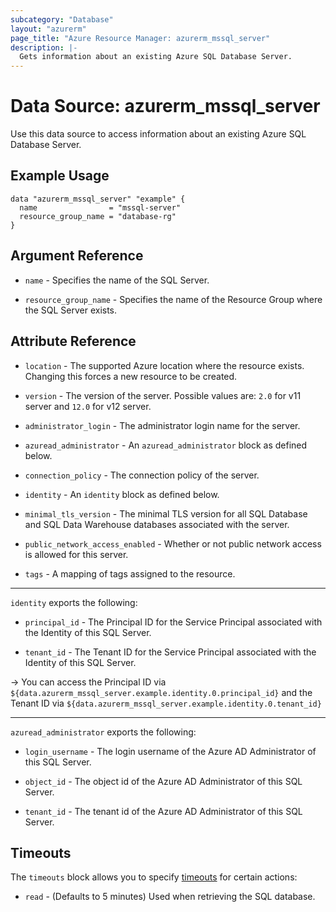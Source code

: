 ```yaml
---
subcategory: "Database"
layout: "azurerm"
page_title: "Azure Resource Manager: azurerm_mssql_server"
description: |-
  Gets information about an existing Azure SQL Database Server.
---
```


# Data Source: azurerm_mssql_server

Use this data source to access information about an existing Azure SQL Database Server.

## Example Usage

```hcl
data "azurerm_mssql_server" "example" {
  name                = "mssql-server"
  resource_group_name = "database-rg"
}
```

## Argument Reference

* `name` - Specifies the name of the SQL Server.

* `resource_group_name` - Specifies the name of the Resource Group where the SQL Server exists.

## Attribute Reference

* `location` - The supported Azure location where the resource exists. Changing this forces a new resource to be created.

* `version` - The version of the server. Possible values are: `2.0` for v11 server and `12.0` for v12 server.

* `administrator_login` - The administrator login name for the server.

* `azuread_administrator` - An `azuread_administrator` block as defined below.

* `connection_policy` - The connection policy of the server.

* `identity` - An `identity` block as defined below.

* `minimal_tls_version` - The minimal TLS version for all SQL Database and SQL Data Warehouse databases associated with the server.

* `public_network_access_enabled` - Whether or not public network access is allowed for this server.

* `tags` - A mapping of tags assigned to the resource.

---

`identity` exports the following:

* `principal_id` - The Principal ID for the Service Principal associated with the Identity of this SQL Server.

* `tenant_id` - The Tenant ID for the Service Principal associated with the Identity of this SQL Server.

-> You can access the Principal ID via `${data.azurerm_mssql_server.example.identity.0.principal_id}` and the Tenant ID via `${data.azurerm_mssql_server.example.identity.0.tenant_id}`

---

`azuread_administrator` exports the following:

* `login_username` - The login username of the Azure AD Administrator of this SQL Server.

* `object_id` - The object id of the Azure AD Administrator of this SQL Server.

* `tenant_id` - The tenant id of the Azure AD Administrator of this SQL Server.


## Timeouts

The `timeouts` block allows you to specify [timeouts](https://www.terraform.io/docs/configuration/resources.html#timeouts) for certain actions:

* `read` - (Defaults to 5 minutes) Used when retrieving the SQL database.
